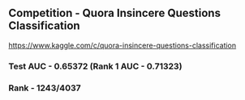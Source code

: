 ## Competition - Quora Insincere Questions Classification
https://www.kaggle.com/c/quora-insincere-questions-classification

### Test AUC - 0.65372 (Rank 1 AUC - 0.71323)
### Rank - 1243/4037

